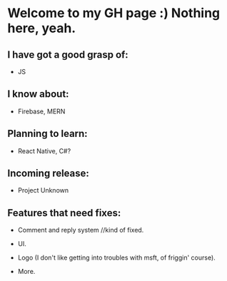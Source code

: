 # Welcome to my GH page :) Nothing here, yeah.

## I have got a good grasp of: 
- JS

## I know about: 
- Firebase, MERN

## Planning to learn: 
- React Native, C#?

## Incoming release: 
- Project Unknown

## Features that need fixes:

- Comment and reply system //kind of fixed.

- UI.

- Logo (I don't like getting into troubles with msft, of friggin' course).

- More.

